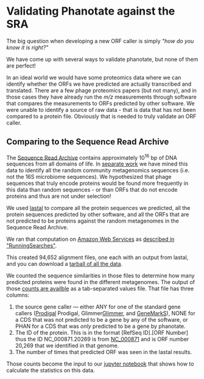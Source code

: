 # Validating Phanotate against the SRA

The big question when developing a new ORF caller is simply *"how do you know it is right?"*

We have come up with several ways to validate phanotate, but none of them are perfect!

In an ideal world we would have some proteomics data where we can identify whether the ORFs we have predicted are actually transcribed and translated. There are a few phage proteomics papers (but not many), and in those cases they have already run the *m/z* measurements through software that compares the measurements to ORFs predicted by other software. We were unable to identify a source of raw data - that is data that has not been compared to a protein file. Obviously that is needed to truly validate an ORF caller.

## Comparing to the Sequence Read Archive

The [Sequence Read Archive](https://www.ncbi.nlm.nih.gov/sra) contains approximately 10<sup>16</sup> bp of DNA sequences from all domains of life. In [separate work](https://github.com/linsalrob/partie) we have mined this data to identify all the random community metagenomics sequences (i.e. not the 16S microbiome sequences). We hypothesized that phage sequences that truly encode proteins would be found more frequently in this data than random sequences - or than ORFs that do not encode proteins and thus are not under selection!

We used [lastal](http://last.cbrc.jp/) to compare all the protein sequences we predicted, all the protein sequences predicted by other software, and all the ORFs that are not predicted to be proteins against the random metagenomes in the Sequence Read Archive.

We ran that computation on [Amazon Web Services](https://aws.amazon.com) as [described in "RunningSearches"](RunningSearches.md).

This created 94,652 alignment files, one each with an output from lastal, and you can download a [tarball of all the data](https://edwards.sdsu.edu/data/phanotate_lastal.tgz).

We counted the sequence similarities in those files to determine how many predicted proteins were found in the different metagenomes. The output of those [counts are availble](count_types.tsv.gz) as a tab-separated values file. That file has three columns:

1. the source gene caller &mdash; either ANY for one of the standard gene callers ([Prodigal](https://github.com/hyattpd/Prodigal) Prodigal, Glimmer[Glimmer](https://ccb.jhu.edu/software/glimmer/), and [GeneMarkS](http://exon.gatech.edu/GeneMark/)), NONE for a CDS that was not predicted to be a gene by any of the software, or PHAN for a CDS that was *only* predicted to be a gene by phanotate.
2. The ID of the protein. This is in the format [RefSeq ID].[ORF Number] thus the ID NC\_000871.20269 is from [NC\_000871](https://www.ncbi.nlm.nih.gov/nuccore/9632893) and is ORF number 20,269 that we identified in that genome.
3. The number of times that predicted ORF was seen in the lastal results.

Those counts become the input to our [jupyter notebook](lastal_counts.ipynb) that shows how to calculate the statistics on this data.
